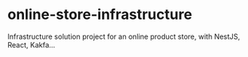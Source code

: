 # online-store-infrastructure
Infrastructure solution project for an online product store, with NestJS, React, Kakfa...
